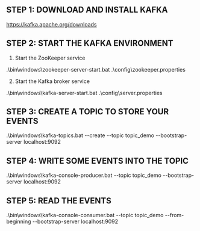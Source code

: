 ## STEP 1: DOWNLOAD AND INSTALL KAFKA
https://kafka.apache.org/downloads
## STEP 2: START THE KAFKA ENVIRONMENT
1. Start the ZooKeeper service

.\bin\windows\zookeeper-server-start.bat .\config\zookeeper.properties

2. Start the Kafka broker service

.\bin\windows\kafka-server-start.bat .\config\server.properties

## STEP 3: CREATE A TOPIC TO STORE YOUR EVENTS
.\bin\windows\kafka-topics.bat --create --topic topic_demo --bootstrap-server localhost:9092

## STEP 4: WRITE SOME EVENTS INTO THE TOPIC
.\bin\windows\kafka-console-producer.bat --topic topic_demo --bootstrap-server localhost:9092

## STEP 5:  READ THE EVENTS
.\bin\windows\kafka-console-consumer.bat --topic topic_demo --from-beginning --bootstrap-server localhost:9092
